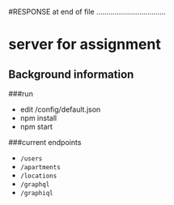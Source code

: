 #RESPONSE at end of file
..................................
#  server for assignment

## Background information

###run
- edit /config/default.json
- npm install
- npm start

###current endpoints
- `/users`
- `/apartments`
- `/locations`
- `/graphql`
- `/graphiql`
